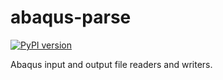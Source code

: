 # abaqus-parse

[![PyPI version](https://badge.fury.io/py/abaqus-parse.svg)](https://badge.fury.io/py/abaqus-parse)

Abaqus input and output file readers and writers. 

